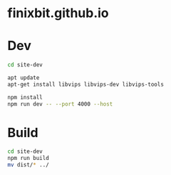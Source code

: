 # finixbit.github.io


# Dev
```sh
cd site-dev

apt update
apt-get install libvips libvips-dev libvips-tools

npm install
npm run dev -- --port 4000 --host
```

# Build
```sh
cd site-dev
npm run build
mv dist/* ../
```